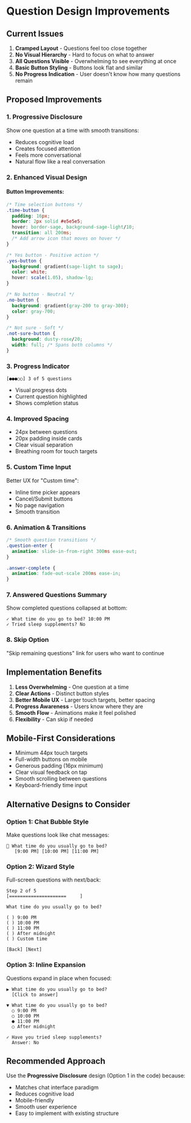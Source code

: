 # Question Design Improvements

## Current Issues
1. **Cramped Layout** - Questions feel too close together
2. **No Visual Hierarchy** - Hard to focus on what to answer
3. **All Questions Visible** - Overwhelming to see everything at once
4. **Basic Button Styling** - Buttons look flat and similar
5. **No Progress Indication** - User doesn't know how many questions remain

## Proposed Improvements

### 1. **Progressive Disclosure**
Show one question at a time with smooth transitions:
- Reduces cognitive load
- Creates focused attention
- Feels more conversational
- Natural flow like a real conversation

### 2. **Enhanced Visual Design**

#### Button Improvements:
```css
/* Time selection buttons */
.time-button {
  padding: 16px;
  border: 2px solid #e5e5e5;
  hover: border-sage, background-sage-light/10;
  transition: all 200ms;
  /* Add arrow icon that moves on hover */
}

/* Yes button - Positive action */
.yes-button {
  background: gradient(sage-light to sage);
  color: white;
  hover: scale(1.05), shadow-lg;
}

/* No button - Neutral */
.no-button {
  background: gradient(gray-200 to gray-300);
  color: gray-700;
}

/* Not sure - Soft */
.not-sure-button {
  background: dusty-rose/20;
  width: full; /* Spans both columns */
}
```

### 3. **Progress Indicator**
```
[●●●○○] 3 of 5 questions
```
- Visual progress dots
- Current question highlighted
- Shows completion status

### 4. **Improved Spacing**
- 24px between questions
- 20px padding inside cards
- Clear visual separation
- Breathing room for touch targets

### 5. **Custom Time Input**
Better UX for "Custom time":
- Inline time picker appears
- Cancel/Submit buttons
- No page navigation
- Smooth transition

### 6. **Animation & Transitions**
```css
/* Smooth question transitions */
.question-enter {
  animation: slide-in-from-right 300ms ease-out;
}

.answer-complete {
  animation: fade-out-scale 200ms ease-in;
}
```

### 7. **Answered Questions Summary**
Show completed questions collapsed at bottom:
```
✓ What time do you go to bed? 10:00 PM
✓ Tried sleep supplements? No
```

### 8. **Skip Option**
"Skip remaining questions" link for users who want to continue

## Implementation Benefits

1. **Less Overwhelming** - One question at a time
2. **Clear Actions** - Distinct button styles
3. **Better Mobile UX** - Larger touch targets, better spacing
4. **Progress Awareness** - Users know where they are
5. **Smooth Flow** - Animations make it feel polished
6. **Flexibility** - Can skip if needed

## Mobile-First Considerations

- Minimum 44px touch targets
- Full-width buttons on mobile
- Generous padding (16px minimum)
- Clear visual feedback on tap
- Smooth scrolling between questions
- Keyboard-friendly time input

## Alternative Designs to Consider

### Option 1: Chat Bubble Style
Make questions look like chat messages:
```
🤖 What time do you usually go to bed?
   [9:00 PM] [10:00 PM] [11:00 PM]
```

### Option 2: Wizard Style
Full-screen questions with next/back:
```
Step 2 of 5
[=====================     ]

What time do you usually go to bed?

( ) 9:00 PM
( ) 10:00 PM  
( ) 11:00 PM
( ) After midnight
( ) Custom time

[Back] [Next]
```

### Option 3: Inline Expansion
Questions expand in place when focused:
```
▶ What time do you usually go to bed?
  [Click to answer]

▼ What time do you usually go to bed?
  ○ 9:00 PM
  ○ 10:00 PM
  ● 11:00 PM
  ○ After midnight
  
✓ Have you tried sleep supplements?
  Answer: No
```

## Recommended Approach

Use the **Progressive Disclosure** design (Option 1 in the code) because:
- Matches chat interface paradigm
- Reduces cognitive load
- Mobile-friendly
- Smooth user experience
- Easy to implement with existing structure